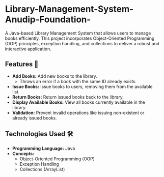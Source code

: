 # Library-Management-System-Anudip-Foundation-
A Java-based Library Management System that allows users to manage books efficiently. This project incorporates Object-Oriented Programming (OOP) principles, exception handling, and collections to deliver a robust and interactive application.

## Features 🚀
- **Add Books:** Add new books to the library.
  - Throws an error if a book with the same ID already exists.
- **Issue Books:** Issue books to users, removing them from the available list.
- **Return Books:** Return issued books back to the library.
- **Display Available Books:** View all books currently available in the library.
- **Validation:** Prevent invalid operations like issuing non-existent or already issued books.

## Technologies Used 🛠️
- **Programming Language:** Java
- **Concepts:**
  - Object-Oriented Programming (OOP)
  - Exception Handling
  - Collections (ArrayList)

